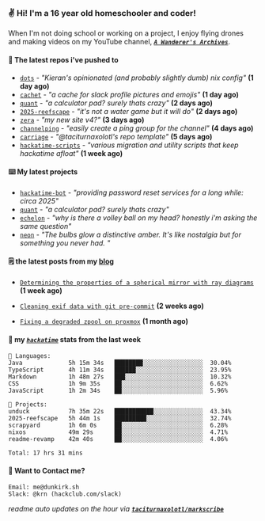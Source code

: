 ### ✌️ Hi! I'm a 16 year old homeschooler and coder!

When I'm not doing school or working on a project, I enjoy flying drones and making videos on my YouTube channel, [**_`A Wanderer's Archives`_**](https://youtube.com/@wanderer.archives).

#### 👷 The latest repos i've pushed to

- [`dots`](https://github.com/taciturnaxolotl/dots) - _"Kieran's opinionated (and probably slightly dumb) nix config"_ **(1 day ago)**
- [`cachet`](https://github.com/taciturnaxolotl/cachet) - _"a cache for slack profile pictures and emojis"_ **(1 day ago)**
- [`quant`](https://github.com/taciturnaxolotl/quant) - _"a calculator pad? surely thats crazy"_ **(2 days ago)**
- [`2025-reefscape`](https://github.com/df1317/2025-reefscape) - _"it's not a water game but it will do"_ **(2 days ago)**
- [`zera`](https://github.com/taciturnaxolotl/zera) - _"my new site v4?"_ **(3 days ago)**
- [`channelping`](https://github.com/taciturnaxolotl/channelping) - _"easily create a ping group for the channel"_ **(4 days ago)**
- [`carriage`](https://github.com/taciturnaxolotl/carriage) - _"@taciturnaxolotl's repo template"_ **(5 days ago)**
- [`hackatime-scripts`](https://github.com/taciturnaxolotl/hackatime-scripts) - _"various migration and utility scripts that keep hackatime afloat"_ **(1 week ago)**

#### ⌨️ My latest projects

- [`hackatime-bot`](https://github.com/taciturnaxolotl/hackatime-bot) - _"providing password reset services for a long while: circa 2025"_
- [`quant`](https://github.com/taciturnaxolotl/quant) - _"a calculator pad? surely thats crazy"_
- [`echelon`](https://github.com/taciturnaxolotl/echelon) - _"why is there a volley ball on my head? honestly i'm asking the same question"_
- [`neon`](https://github.com/taciturnaxolotl/neon) - _"The bulbs glow a distinctive amber. It's like nostalgia but for something you never had. "_

#### 🗒️ the latest posts from my [blog](https://dunkirk.sh)

- [`Determining the properties of a spherical mirror with ray diagrams`](https://dunkirk.sh/blog/spherical-ray-diagrams/) **(1 week ago)**

- [`Cleaning exif data with git pre-commit`](https://dunkirk.sh/blog/remove-exif-git-hook/) **(2 weeks ago)**

- [`Fixing a degraded zpool on proxmox`](https://dunkirk.sh/blog/degraded-zpool-proxmox/) **(1 month ago)**



#### 📡 my [_`hackatime`_](https://waka.hackclub.com) stats from the last week

```text
💾 Languages:
Java             5h 15m 34s   ████████░░░░░░░░░░░░░░░░░  30.04%
TypeScript       4h 11m 34s   ██████░░░░░░░░░░░░░░░░░░░  23.95%
Markdown         1h 48m 27s   ███░░░░░░░░░░░░░░░░░░░░░░  10.32%
CSS              1h 9m 35s    ██░░░░░░░░░░░░░░░░░░░░░░░  6.62%
JavaScript       1h 2m 34s    ██░░░░░░░░░░░░░░░░░░░░░░░  5.96%

💼 Projects:
unduck           7h 35m 22s   ███████████░░░░░░░░░░░░░░  43.34%
2025-reefscape   5h 44m 1s    █████████░░░░░░░░░░░░░░░░  32.74%
scrapyard        1h 6m 0s     ██░░░░░░░░░░░░░░░░░░░░░░░  6.28%
nixos            49m 29s      ██░░░░░░░░░░░░░░░░░░░░░░░  4.71%
readme-revamp    42m 40s      ██░░░░░░░░░░░░░░░░░░░░░░░  4.06%

Total: 17 hrs 31 mins
```

#### 📮 Want to Contact me?

```text
Email: me@dunkirk.sh
Slack: @krn (hackclub.com/slack)
```

_readme auto updates on the hour via [**`taciturnaxolotl/markscribe`**](https://github.com/taciturnaxolotl/markscribe)_
